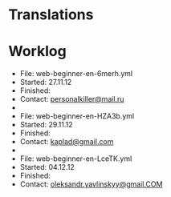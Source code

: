 Translations
============

# Worklog

* File: web-beginner-en-6merh.yml
* Started: 27.11.12
* Finished: 
* Contact: personalkiller@mail.ru
* 
* File: web-beginner-en-HZA3b.yml
* Started: 29.11.12
* Finished: 
* Contact: kaplad@gmail.com
* 
* File: web-beginner-en-LceTK.yml
* Started: 04.12.12
* Finished: 
* Contact: oleksandr.yavlinskyy@gmail.COM

 



